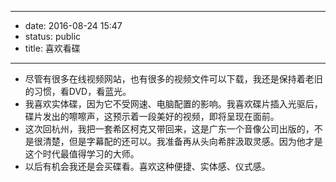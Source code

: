 - --
- date: 2016-08-24 15:47
- status: public
- title: 喜欢看碟
- --
- 尽管有很多在线视频网站，也有很多的视频文件可以下载，我还是保持着老旧的习惯，看DVD，看蓝光。
- 我喜欢实体碟，因为它不受网速、电脑配置的影响。我喜欢碟片插入光驱后，碟片发出的嚓嚓声，这预示着一段美好的视频，即将呈现在面前。
- 这次回杭州，我把一套希区柯克又带回来，这是广东一个音像公司出版的，不是很清楚，但是字幕配的还可以。我准备再从头向希胖汲取灵感。因为他才是这个时代最值得学习的大师。
- 以后有机会我还是会买碟看。喜欢这种便捷、实体感、仪式感。
